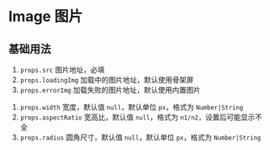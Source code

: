 # Image 图片

## 基础用法

1. `props.src` 图片地址，必填
2. `props.loadingImg` 加载中的图片地址，默认使用骨架屏
3. `props.errorImg` 加载失败的图片地址，默认使用内置图片

<preview path="./demos/basic.vue"></preview>

<!--@include: ../../_parts/style.md-->

1. `props.width` 宽度，默认值 `null`，默认单位 `px`，格式为 `Number|String`
2. `props.aspectRatio` 宽高比，默认值 `null`，格式为 `n1/n2`，设置后可能显示不全
3. `props.radius` 圆角尺寸，默认值 `null`，默认单位 `px`，格式为 `Number|String`

<preview path="./demos/style.vue"></preview>
